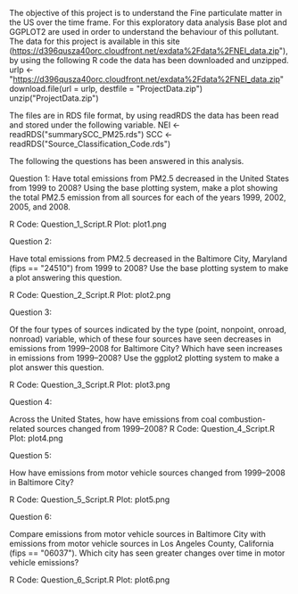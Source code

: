 The objective of this project is to understand the Fine particulate matter in the US over the time frame. For this exploratory data analysis Base plot and GGPLOT2 are used in order to understand the behaviour of this pollutant. 
The data for this project is available in this site (https://d396qusza40orc.cloudfront.net/exdata%2Fdata%2FNEI_data.zip"), by using the following R code the data has been downloaded and unzipped.
urlp <- "https://d396qusza40orc.cloudfront.net/exdata%2Fdata%2FNEI_data.zip"
download.file(url = urlp, destfile = "ProjectData.zip")
unzip("ProjectData.zip")	

The files are in RDS file format, by using readRDS the data has been read and stored under the following variable.
NEI <- readRDS("summarySCC_PM25.rds")
SCC <- readRDS("Source_Classification_Code.rds")

The following the questions has been answered in this analysis.

Question 1:
Have total emissions from PM2.5 decreased in the United States from 1999 to 2008? Using the base plotting system, make a plot showing the total PM2.5 emission from all sources for each of the years 1999, 2002, 2005, and 2008.


R Code: Question_1_Script.R
Plot: plot1.png

Question 2:

Have total emissions from PM2.5 decreased in the Baltimore City, Maryland (fips == "24510") from 1999 to 2008? Use the base plotting system to make a plot answering this question.

R Code: Question_2_Script.R
Plot: plot2.png

Question 3:

Of the four types of sources indicated by the type (point, nonpoint, onroad, nonroad) variable, which of these four sources have seen decreases in emissions from 1999–2008 for Baltimore City? Which have seen increases in emissions from 1999–2008? Use the ggplot2 plotting system to make a plot answer this question.

R Code: Question_3_Script.R
Plot: plot3.png

Question 4:

Across the United States, how have emissions from coal combustion-related sources changed from 1999–2008?
R Code: Question_4_Script.R
Plot: plot4.png

Question 5:

How have emissions from motor vehicle sources changed from 1999–2008 in Baltimore City?

R Code: Question_5_Script.R
Plot: plot5.png

Question 6:

Compare emissions from motor vehicle sources in Baltimore City with emissions from motor vehicle sources in Los Angeles County, California (fips == "06037"). Which city has seen greater changes over time in motor vehicle emissions?

R Code: Question_6_Script.R
Plot: plot6.png

